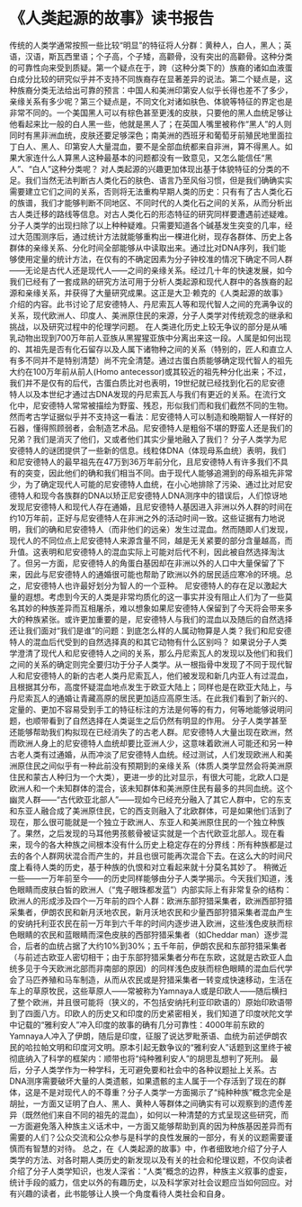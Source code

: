 # 《人类起源的故事》读书报告

传统的人类学通常按照一些比较“明显”的特征将人分群：黄种人，白人，黑人；英语，汉语，斯瓦西里语；个子高，个子矮，高颧骨，没有突出的高颧骨。这种分类的可靠性向来受到质疑。第一个疑点在于，跨（这种分类下的）族裔的诸如血液蛋白成分比较的研究似乎并不支持不同族裔存在显著差异的说法。第二个疑点是，这种族裔分类无法给出可靠的预言：中国人和美洲印第安人似乎长得也差不了多少，亲缘关系有多少呢？第三个疑点是，不同文化对诸如肤色、体貌等特征的界定也是非常不同的。一个美国黑人可以有棕色甚至更浅的皮肤，只要他的黑人血统足够让他看起来比一般的白人黑一些，他就是黑人了；在英国人嘴里被称作“黑人”的人则同时有黑非洲血统，皮肤还要足够深色；南美洲的西班牙和葡萄牙前殖民地里面拉丁白人、黑人、印第安人大量混血，要不是全部血统都来自非洲，算不得黑人。如果大家连什么人算黑人这种最基本的问题都没有一致意见，又怎么能信任“黑人”、“白人”这种分类呢？
对人类起源的兴趣更加体现出基于体貌特征的分类的不足。我们当然无法判断古人类化石的肤色、语言乃至风俗习惯，但是我们确确实实需要建立它们之间的关系，否则将无法重构早期人类的历史：只有有了古人类化石的族谱，我们才能够判断不同地区、不同时代的人类化石之间的关系，从而分析出古人类迁移的路线等信息。对古人类化石的形态特征的研究同样要遭遇前述疑难。
分子人类学的出现扫除了以上种种疑难。只需要知道各个碱基发生突变的几率，经过大范围测序后，通过统计方法就能够重构出一棵进化树，现存各群体、历史上各群体的亲缘关系、分化时间全部能够从中读取出来。通过比对DNA序列，我们能够使用定量的统计方法，在仅有的不确定因素为分子钟校准的情况下确定不同人群——无论是古代人还是现代人——之间的亲缘关系。经过几十年的快速发展，如今我们已经有了一套成熟的研究方法可用于分析人类起源和现代人群中的各族裔的起源和亲缘关系，并获得了大量研究成果。这正是大卫·赖克的《人类起源的故事》介绍的内容。此书讨论了尼安德特人、丹尼索瓦人等和现代智人之间的充满争议的关系，现代欧洲人、印度人、美洲原住民的来源，分子人类学对传统观念的继承和挑战，以及研究过程中的伦理学问题。
在人类进化历史上较无争议的部分是从哺乳动物出现到700万年前人亚族从黑猩猩亚族中分离出来这一段。人属是如何出现的、其祖先是否有化石留存以及人属下诸物种之间的关系（特别的，匠人和直立人有多不同并不是特别清楚）尚不完全清楚。通过古蛋白质能够确定现代智人的祖先大约在100万年前从前人(Homo antecessor)或其较近的祖先种分化出来；不过，我们并不是仅有的后代，古蛋白质比对也表明，19世纪就已经找到化石的尼安德特人以及本世纪才通过古DNA发现的丹尼索瓦人与我们有更近的关系。在流行文化中，尼安德特人常常被描绘为野蛮、残忍，形似我们而和我们截然不同的生物。然而考古学证据似乎并不支持这一看法：尼安德特人可以制造和晚期智人一样好的石器，懂得照顾弱者，会制造艺术品。尼安德特人是粗俗不堪的野蛮人还是我们的兄弟？我们是消灭了他们，又或者他们其实少量地融入了我们？
分子人类学为尼安德特人的谜团提供了一些新的信息。线粒体DNA（体现母系血统）表明，我们和尼安德特人的最早祖先在47万到36万年前分化，且尼安德特人有许多我们不具有的突变，因此他们的确和我们相当不同。由于现代人能够追溯到的母系祖先非常少，为了确定现代人可能的尼安德特人血统，在小心地排除了污染、通过比对尼安德特人和现今各族群的DNA以矫正尼安德特人DNA测序中的错误后，人们惊讶地发现尼安德特人和现代人存在通婚，且尼安德特人基因进入非洲以外人群的时间在约10万年前，正好与尼安德特人在非洲之外的活动时间一致。这些证据有力地说明，我们的确和尼安德特人（而非他们的远亲）发生过混血。然而随即人们发现，现代人的不同位点上尼安德特人来源含量不同，越是无关紧要的部分含量越高，而升值。这表明和尼安德特人的混血实际上可能对后代不利，因此被自然选择淘汰了。但另一方面，尼安德特人的角蛋白基因却在非洲以外的人口中大量保留了下来，因此与尼安德特人的通婚很可能也帮助了欧洲以外的居民适应寒冷的环境。总之，尼安德特人也许最好划分为智人的一个亚种。
尼安德特人的存在足以激起大量的遐想。考虑到今天的人类是非常均质化的这一事实并没有阻止人们为了一些莫名其妙的种族差异而互相屠杀，难以想象如果尼安德特人保留到了今天将会带来多大的种族紧张。或许更加重要的是，尼安德特人与我们的混血以及随后的自然选择还让我们面对“我们是谁”的问题：到底怎么样的人属动物算是人类？我们和尼安德特人的混血后代受到的自然选择真的和其它动物有什么区别吗？
如果说分子人类学澄清了现代人和尼安德特人之间的关系，那么丹尼索瓦人的发现以及他们和我们之间的关系的确定则完全要归功于分子人类学。从一根指骨中发现了不同于现代智人和尼安德特人的新的古老人类丹尼索瓦人，他们被发现和新几内亚人有过混血，且根据其分布，高度怀疑混血地点发生于欧亚大陆上；同样也是在欧亚大陆上，与丹尼索瓦人的通婚让青藏高原的居民更加适应高原生活。在此我们看到了新兴的、定量的、更加不容易受到手工的特征标注的方法是何等的有力，何等地能够说明问题，也顺带看到了自然选择在人类诞生之后仍然有明显的作用。
分子人类学甚至还能够帮助我们构拟现在已经消失了的古老人群。尼安德特人大量出现在欧洲，然而欧洲人身上的尼安德特人血统却要比亚洲人少，这意味着欧洲人可能还和另一种古老人类有过通婚，从而冲淡了尼安德特人血统。经过测试，人们发现欧洲人和美洲原住民之间似乎有一种此前没有预期到的亲缘关系（体质人类学显然会将美洲原住民和蒙古人种归为一个大类），更进一步的比对显示，有很大可能，北欧人口是欧洲人和一个未知群体的混合，该未知群体和美洲原住民有最多的共同血统。这个幽灵人群——“古代欧亚北部人”——现如今已经充分融入了其它人群中，它的东支和东亚人融合成了美洲原住民，它的西支则融入了北欧群体，可是如果他们活到了现在，那么很可能就是一个独立于欧洲人、东亚人和美洲原住民的一个独立种族了。果然，之后发现的马耳他男孩骸骨被证实就是一个古代欧亚北部人。现在看来，现今的各大种族之间根本没有什么历史上稳定存在的分界线：所有种族都是过去的各个人群网状混合而产生的，并且也很可能再次混合下去。在这么大的时间尺度上看待人类的历史，基于种族的仇恨和对立看起来就十分莫名其妙了。
稍微近一些——一万年前至今——的历史同样能够由分子人类学揭示。今天我们知道，浅色眼睛而皮肤白皙的欧洲人（“鬼子眼珠都发蓝”）内部实际上有非常复杂的结构：欧洲人的形成涉及四个一万年前的四个人群：欧洲东部狩猎采集者，欧洲西部狩猎采集者，伊朗农民和新月沃地农民，新月沃地农民和少量西部狩猎采集者混血产生的安纳托利亚农民在前一万年到六千年的时间内逐步进入欧洲，这些浅色皮肤而棕色眼睛的农民和蓝眼睛而深色皮肤的西部狩猎采集者（如Cheddar man）逐步混合，后者的血统占据了大约10%到30%；五千年前，伊朗农民和东部狩猎采集者（与前述古欧亚人密切相干；由于东部狩猎采集者分布在东欧，这就是古欧亚人血统多见于今天欧洲北部而非南部的原因）的同样浅色皮肤而棕色眼睛的混血后代学会了马匹养殖和马车制造，从而从农民或是狩猎采集者一转变成快速移动，生活在车上的草原牧民，这些草原人——常被称为Yamnaya人或是印欧人——随后横扫了整个欧洲，并且很可能将（狭义的，不包括安纳托利亚印欧语的）原始印欧语带到了四面八方。印欧人的历史又和印度的历史紧密相关，我们知道了印度吠陀文学中记载的“雅利安人”冲入印度的故事的确有几分可靠性：4000年前东欧的Yamnaya人冲入了伊朗，随后是印度，征服了说达罗毗荼语、血统为前述伊朗农民的哈拉帕文明和印度河文明。原本引起无数争议的“雅利安人”话题到这里终于被彻底纳入了科学的框架内：顺带也将“纯种雅利安人”的胡思乱想判了死刑。
最后，分子人类学作为一种学科，无可避免要和社会中的各种议题扯上关系。古DNA测序需要破坏大量的人类遗骸，如果遗骸的主人属于一个存活到了现在的群体，这是不是对现代人的不尊重？分子人类学一方面揭示了“纯种种族”概念完全是胡扯，一方面又证明了白人、黑人、黄种人等群体之间确实有可以观察到的遗传差异（既然他们来自不同的祖先的混血），如何以一种清楚的方式呈现这些研究，而一方面避免落入种族主义话术中，一方面又能够帮助到真的因为种族基因差异而有需要的人们？公众交流和公众参与是科学的良性发展的一部分，有关的议题需要谨慎而有智慧的对待。
总之，在《人类起源的故事》中，作者细致地介绍了分子人类学的方法、对各时期人类历史的新发现以及有关的社会和伦理议题，不仅向读者介绍了分子人类学知识，也发人深省：“人类”概念的边界，种族主义叙事的虚妄，统计手段的威力，信史以外的有趣历史，以及科学家对社会议题应当如何回应。对有兴趣的读者，此书能够让人换一个角度看待人类社会和自身。
